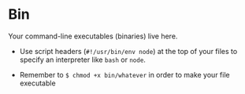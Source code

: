 # Bin

Your command-line executables (binaries) live here.

- Use script headers (`#!/usr/bin/env node`) at the top of your files to specify
an interpreter like `bash` or `node`.

- Remember to `$ chmod +x bin/whatever` in order to make your file executable